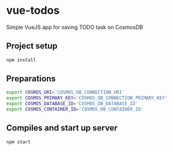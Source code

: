 # vue-todos

Simple VueJS app for saving TODO task on CosmosDB

## Project setup
```bash
npm install
```

## Preparations
```bash
export COSMOS_URI='COSMOS_DB_CONNECTION_URI'
export COSMOS_PRIMARY_KEY='COSMOS_DB_CONNECTION_PRIMARY_KEY'
export COSMOS_DATABASE_ID='COSMOS_DB_DATABASE_ID'
export COSMOS_CONTAINER_ID='COSMOS_DB_CONTAINER_ID'
```

## Compiles and start up server
```bash
npm start
```
